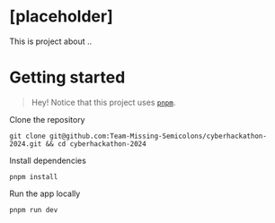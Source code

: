 # [placeholder]

This is project about ..

# Getting started

> Hey! Notice that this project uses [`pnpm`](https://pnpm.io/).

Clone the repository

```
git clone git@github.com:Team-Missing-Semicolons/cyberhackathon-2024.git && cd cyberhackathon-2024
```

Install dependencies

```
pnpm install
```

Run the app locally

```
pnpm run dev
```
